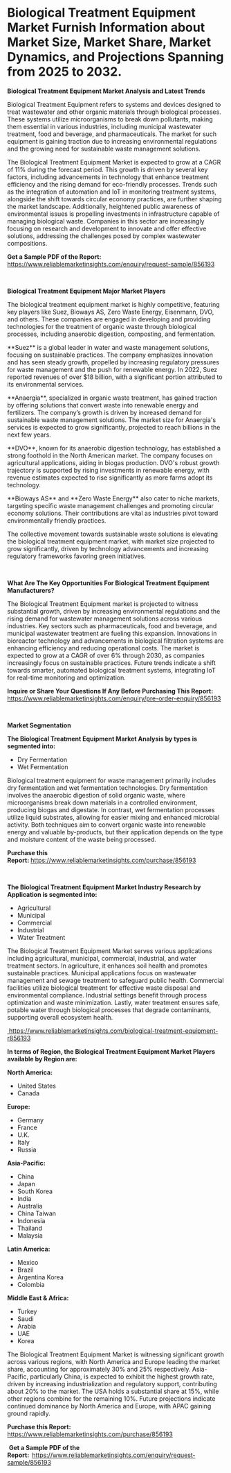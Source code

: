 <p><h1>Biological Treatment Equipment Market Furnish Information about Market Size, Market Share, Market Dynamics, and Projections Spanning from 2025 to 2032.</h1></p><p><strong>Biological Treatment Equipment Market Analysis and Latest Trends</strong></p>
<p><p>Biological Treatment Equipment refers to systems and devices designed to treat wastewater and other organic materials through biological processes. These systems utilize microorganisms to break down pollutants, making them essential in various industries, including municipal wastewater treatment, food and beverage, and pharmaceuticals. The market for such equipment is gaining traction due to increasing environmental regulations and the growing need for sustainable waste management solutions. </p><p>The Biological Treatment Equipment Market is expected to grow at a CAGR of 11% during the forecast period. This growth is driven by several key factors, including advancements in technology that enhance treatment efficiency and the rising demand for eco-friendly processes. Trends such as the integration of automation and IoT in monitoring treatment systems, alongside the shift towards circular economy practices, are further shaping the market landscape. Additionally, heightened public awareness of environmental issues is propelling investments in infrastructure capable of managing biological waste. Companies in this sector are increasingly focusing on research and development to innovate and offer effective solutions, addressing the challenges posed by complex wastewater compositions.</p></p>
<p><strong>Get a Sample PDF of the Report:&nbsp;</strong> <a href="https://www.reliablemarketinsights.com/enquiry/request-sample/856193?utm_campaign=3133&utm_medium=2&utm_source=Github&utm_content=ia&utm_term=16042025&utm_id=biological-treatment-equipment">https://www.reliablemarketinsights.com/enquiry/request-sample/856193</a></p>
<p>&nbsp;</p>
<p><strong>Biological Treatment Equipment Major Market Players</strong></p>
<p><p>The biological treatment equipment market is highly competitive, featuring key players like Suez, Bioways AS, Zero Waste Energy, Eisenmann, DVO, and others. These companies are engaged in developing and providing technologies for the treatment of organic waste through biological processes, including anaerobic digestion, composting, and fermentation.</p><p>**Suez** is a global leader in water and waste management solutions, focusing on sustainable practices. The company emphasizes innovation and has seen steady growth, propelled by increasing regulatory pressures for waste management and the push for renewable energy. In 2022, Suez reported revenues of over $18 billion, with a significant portion attributed to its environmental services.</p><p>**Anaergia**, specialized in organic waste treatment, has gained traction by offering solutions that convert waste into renewable energy and fertilizers. The company’s growth is driven by increased demand for sustainable waste management solutions. The market size for Anaergia's services is expected to grow significantly, projected to reach billions in the next few years.</p><p>**DVO**, known for its anaerobic digestion technology, has established a strong foothold in the North American market. The company focuses on agricultural applications, aiding in biogas production. DVO's robust growth trajectory is supported by rising investments in renewable energy, with revenue estimates expected to rise significantly as more farms adopt its technology.</p><p>**Bioways AS** and **Zero Waste Energy** also cater to niche markets, targeting specific waste management challenges and promoting circular economy solutions. Their contributions are vital as industries pivot toward environmentally friendly practices.</p><p>The collective movement towards sustainable waste solutions is elevating the biological treatment equipment market, with market size projected to grow significantly, driven by technology advancements and increasing regulatory frameworks favoring green initiatives.</p></p>
<p>&nbsp;</p>
<p><strong>What Are The Key Opportunities For Biological Treatment Equipment Manufacturers?</strong></p>
<p><p>The Biological Treatment Equipment market is projected to witness substantial growth, driven by increasing environmental regulations and the rising demand for wastewater management solutions across various industries. Key sectors such as pharmaceuticals, food and beverage, and municipal wastewater treatment are fueling this expansion. Innovations in bioreactor technology and advancements in biological filtration systems are enhancing efficiency and reducing operational costs. The market is expected to grow at a CAGR of over 6% through 2030, as companies increasingly focus on sustainable practices. Future trends indicate a shift towards smarter, automated biological treatment systems, integrating IoT for real-time monitoring and optimization.</p></p>
<p><strong>Inquire or Share Your Questions If Any Before Purchasing This Report:</strong> <a href="https://www.reliablemarketinsights.com/enquiry/pre-order-enquiry/856193?utm_campaign=3133&utm_medium=2&utm_source=Github&utm_content=ia&utm_term=16042025&utm_id=biological-treatment-equipment">https://www.reliablemarketinsights.com/enquiry/pre-order-enquiry/856193</a></p>
<p>&nbsp;</p>
<p><strong>Market Segmentation</strong></p>
<p><strong>The Biological Treatment Equipment Market Analysis by types is segmented into:</strong></p>
<p><ul><li>Dry Fermentation</li><li>Wet Fermentation</li></ul></p>
<p><p>Biological treatment equipment for waste management primarily includes dry fermentation and wet fermentation technologies. Dry fermentation involves the anaerobic digestion of solid organic waste, where microorganisms break down materials in a controlled environment, producing biogas and digestate. In contrast, wet fermentation processes utilize liquid substrates, allowing for easier mixing and enhanced microbial activity. Both techniques aim to convert organic waste into renewable energy and valuable by-products, but their application depends on the type and moisture content of the waste being processed.</p></p>
<p><strong>Purchase this Report:&nbsp;</strong><a href="https://www.reliablemarketinsights.com/purchase/856193?utm_campaign=3133&utm_medium=2&utm_source=Github&utm_content=ia&utm_term=16042025&utm_id=biological-treatment-equipment">https://www.reliablemarketinsights.com/purchase/856193</a></p>
<p>&nbsp;</p>
<p><strong>The Biological Treatment Equipment Market Industry Research by Application is segmented into:</strong></p>
<p><ul><li>Agricultural</li><li>Municipal</li><li>Commercial</li><li>Industrial</li><li>Water Treatment</li></ul></p>
<p><p>The Biological Treatment Equipment Market serves various applications including agricultural, municipal, commercial, industrial, and water treatment sectors. In agriculture, it enhances soil health and promotes sustainable practices. Municipal applications focus on wastewater management and sewage treatment to safeguard public health. Commercial facilities utilize biological treatment for effective waste disposal and environmental compliance. Industrial settings benefit through process optimization and waste minimization. Lastly, water treatment ensures safe, potable water through biological processes that degrade contaminants, supporting overall ecosystem health.</p></p>
<p><a href="https://www.reliablemarketinsights.com/biological-treatment-equipment-r856193?utm_campaign=3133&utm_medium=2&utm_source=Github&utm_content=ia&utm_term=16042025&utm_id=biological-treatment-equipment">&nbsp;https://www.reliablemarketinsights.com/biological-treatment-equipment-r856193</a></p>
<p><strong>In terms of Region, the Biological Treatment Equipment Market Players available by Region are:</strong></p>
<p>
    <p> <strong> North America: </strong>
        <ul>
            <li>United States</li>
            <li>Canada</li>
        </ul>
        </p> 
    <p> <strong> Europe: </strong>
        <ul>
            <li>Germany</li>
            <li>France</li>
            <li>U.K.</li>
            <li>Italy</li>
            <li>Russia</li>
        </ul>
        </p> 
    <p> <strong> Asia-Pacific: </strong>
        <ul>
            <li>China</li>
            <li>Japan</li>
            <li>South Korea</li>
            <li>India</li>
            <li>Australia</li>
            <li>China Taiwan</li>
            <li>Indonesia</li>
            <li>Thailand</li>
            <li>Malaysia</li>
        </ul>
        </p> 
    <p> <strong> Latin America: </strong>
        <ul>
            <li>Mexico</li>
            <li>Brazil</li>
            <li>Argentina Korea</li>
            <li>Colombia</li>
        </ul>
        </p> 
    <p> <strong> Middle East & Africa: </strong>
        <ul>
            <li>Turkey</li>
            <li>Saudi</li>
            <li>Arabia</li>
            <li>UAE</li>
            <li>Korea</li>
        </ul>
    </p>
    </p>
<p><p>The Biological Treatment Equipment Market is witnessing significant growth across various regions, with North America and Europe leading the market share, accounting for approximately 30% and 25% respectively. Asia-Pacific, particularly China, is expected to exhibit the highest growth rate, driven by increasing industrialization and regulatory support, contributing about 20% to the market. The USA holds a substantial share at 15%, while other regions combine for the remaining 10%. Future projections indicate continued dominance by North America and Europe, with APAC gaining ground rapidly.</p></p>
<p><strong>Purchase this Report: </strong><a href="https://www.reliablemarketinsights.com/purchase/856193?utm_campaign=3133&utm_medium=2&utm_source=Github&utm_content=ia&utm_term=16042025&utm_id=biological-treatment-equipment">https://www.reliablemarketinsights.com/purchase/856193</a></p>
<p>&nbsp;<strong>Get a Sample PDF of the Report:&nbsp;&nbsp;</strong><a href="https://www.reliablemarketinsights.com/enquiry/request-sample/856193?utm_campaign=3133&utm_medium=2&utm_source=Github&utm_content=ia&utm_term=16042025&utm_id=biological-treatment-equipment">https://www.reliablemarketinsights.com/enquiry/request-sample/856193</a></p>
<p><strong></strong></p>
<p><p></p><p></p><p></p></p>